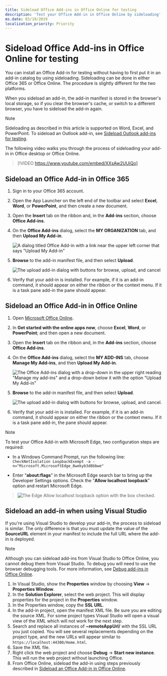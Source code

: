 ```yaml
---
title: Sideload Office Add-ins in Office Online for testing
description: 'Test your Office Add-in in Office Online by sideloading'
ms.date: 03/19/2019
localization_priority: Priority
---
```


# Sideload Office Add-ins in Office Online for testing

You can install an Office Add-in for testing without having to first put it in an add-in catalog by using sideloading. Sideloading can be done in either Office 365 or Office Online. The procedure is slightly different for the two platforms. 

When you sideload an add-in, the add-in manifest is stored in the browser's local storage, so if you clear the browser's cache, or switch to a different browser, you have to sideload the add-in again.


> [!NOTE]
> Sideloading as described in this article is supported on Word, Excel, and PowerPoint. To sideload an Outlook add-in, see [Sideload Outlook add-ins for testing](/outlook/add-ins/sideload-outlook-add-ins-for-testing).

The following video walks you through the process of sideloading your add-in in Office desktop or Office Online.  


> [!VIDEO https://www.youtube.com/embed/XXsAw2UUiQo]

## Sideload an Office Add-in in Office 365


1. Sign in to your Office 365 account.
    
2. Open the App Launcher on the left end of the toolbar and select  **Excel**,  **Word**, or  **PowerPoint**, and then create a new document.
    
3. Open the  **Insert** tab on the ribbon and, in the **Add-ins** section, choose **Office Add-ins**.
    
4. On the  **Office Add-ins** dialog, select the **MY ORGANIZATION** tab, and then **Upload My Add-in**.
    
    ![A dialog titled Office Add-in with a link near the upper left corner that says "Upload My Add-in"](../images/office-add-ins.png)

5.  **Browse** to the add-in manifest file, and then select **Upload**.
    
    ![The upload add-in dialog with buttons for browse, upload, and cancel](../images/upload-add-in.png)

6. Verify that your add-in is installed. For example, if it is an add-in command, it should appear on either the ribbon or the context menu. If it is a task pane add-in the pane should appear.
    

## Sideload an Office Add-in in Office Online


1. Open [Microsoft Office Online](https://office.live.com/).
    
2. In  **Get started with the online apps now**, choose  **Excel**,  **Word**, or  **PowerPoint**; and then open a new document.
    
3. Open the  **Insert** tab on the ribbon and, in the **Add-ins** section, choose **Office Add-ins**.
    
4. On the  **Office Add-ins** dialog, select the **MY ADD-INS** tab, choose **Manage My Add-ins**, and then  **Upload My Add-in**.
    
    ![The Office Add-ins dialog with a drop-down in the upper right reading "Manage my add-ins" and a drop-down below it with the option "Upload My Add-in"](../images/office-add-ins-my-account.png)

5.  **Browse** to the add-in manifest file, and then select **Upload**.
    
    ![The upload add-in dialog with buttons for browse, upload, and cancel.](../images/upload-add-in.png)

6. Verify that your add-in is installed. For example, if it is an add-in command, it should appear on either the ribbon or the context menu. If it is a task pane add-in, the pane should appear.

> [!NOTE]
>To test your Office Add-in with Microsoft Edge, two configuration steps are required: 
>
> - In a Windows Command Prompt, run the following line: `CheckNetIsolation LoopbackExempt -a -n="Microsoft.MicrosoftEdge_8wekyb3d8bbwe"`
>
> - Enter “**about:flags**” in the Microsoft Edge search bar to bring up the Developer Settings options.  Check the “**Allow localhost loopback**” option and restart Microsoft Edge.

>    ![The Edge Allow localhost loopback option with the box checked.](../images/allow-localhost-loopback.png)

## Sideload an add-in when using Visual Studio

If you're using Visual Studio to develop your add-in, the process to sideload is similar. The only difference is that you must update the value of the **SourceURL** element in your manifest to include the full URL where the add-in is deployed.

> [!NOTE]
> Although you can sideload add-ins from Visual Studio to Office Online, you cannot debug them from Visual Studio. To debug you will need to use the browser debugging tools. For more information, see [Debug add-ins in Office Online](debug-add-ins-in-office-online.md).

1. In Visual Studio, show the **Properties** window by choosing **View** -> **Properties Window**.
2. In the **Solution Explorer**, select the web project. This will display properties for the project in the **Properties** window.
3. In the Properties window, copy the **SSL URL**.
4. In the add-in project, open the manifest XML file. Be sure you are editing the source XML. For some project types Visual Studio will open a visual view of the XML which will not work for the next step.
5. Search and replace all instances of **~remoteAppUrl/** with the SSL URL you just copied. You will see several replacements depending on the project type, and the new URLs will appear similar to `https://localhost:44300/Home.html`.
6. Save the XML file.
7. Right click the web project and choose **Debug** -> **Start new instance**. This will run the web project without launching Office.
8. From Office Online, sideload the add-in using steps previously described in [Sideload an Office Add-in in Office Online](#sideload-an-office-add-in-in-office-online).

